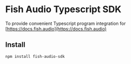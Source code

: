 # Fish Audio Typescript SDK
To provide convenient Typescript program integration for [https://docs.fish.audio](https://docs.fish.audio)
## Install
```bash
npm install fish-audio-sdk
```
